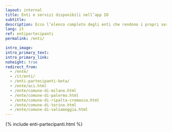```yaml
---
layout: internal
title: Enti e servizi disponibili nell’app IO
subtitle:
description: Ecco l’elenco completo degli enti che rendono i propri servizi disponibili nella fase di open beta
lang: it
ref: entipartecipanti
permalink: /enti/

intro_image:
intro_primary_text:
intro_primary_link:
noheight: true
redirect_from:
  - /ente/
  - /it/enti/
  - /enti-partecipanti-beta/
  - /ente/aci.html
  - /ente/comune-di-milano.html
  - /ente/comune-di-palermo.html
  - /ente/comune-di-ripalta-cremasca.html
  - /ente/comune-di-torino.html
  - /ente/comune-di-valsamoggia.html
---
```


{% include enti-partecipanti.html %}
